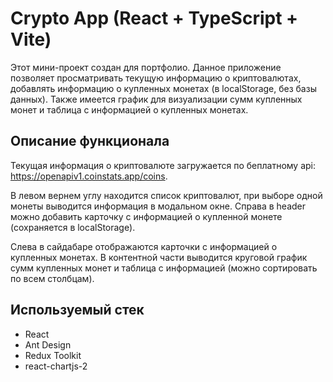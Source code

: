 # Crypto App (React + TypeScript + Vite)

Этот мини-проект создан для портфолио. 
Данное приложение позволяет просматривать текущую информацию о криптовалютах, добавлять информацию о купленных монетах (в localStorage, без базы данных).
Также имеется график для визуализации сумм купленных монет и таблица с информацией о купленных монетах.



## Описание функционала

Текущая информация о криптовалюте загружается по беплатному api: https://openapiv1.coinstats.app/coins.

В левом вернем углу находится список криптовалют, при выборе одной монеты выводится информация в модальном окне. Справа в header можно добавить карточку с информацией о купленной монете (сохраняется в localStorage).

Слева в сайдабаре отображаются карточки с информацией о купленных монетах. В контентной части выводится круговой график сумм купленных монет и таблица с информацией (можно сортировать по всем столбцам).



## Используемый стек

- React
- Ant Design
- Redux Toolkit
- react-chartjs-2
